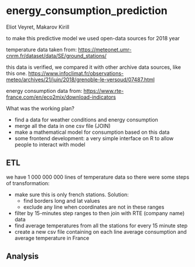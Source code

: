# energy_consumption_prediction

Eliot Veyret, Makarov Kirill

to make this predictive model we used open-data sources for 2018 year

temperature data taken from: 
https://meteonet.umr-cnrm.fr/dataset/data/SE/ground_stations/

this data is verified, we compared it with other archive data sources, like this one.
https://www.infoclimat.fr/observations-meteo/archives/21/juin/2018/grenoble-le-versoud/07487.html

energy consumption data from:
https://www.rte-france.com/en/eco2mix/download-indicators





What was the working plan?

* find a data for weather conditions and energy consumption
* merge all the data in one csv file (JOIN) 
* make a mathematical model for consumption based on this data
* some frontend development: a very simple interface on R to allow people to interact with model


## ETL
we have 1 000 000 000 lines of temperature data so there were some steps of transformation:
* make sure this is only french stations. Solution:
    * find borders long and lat values
    * exclude any line when coordinates are not in these ranges
* filter by 15-minutes step ranges to then join with RTE (company name) data
* find average temperatures from all the stations for every 15 minute step
* create a new csv file containing on each line average consumption and average temperature in France


## Analysis

